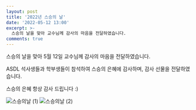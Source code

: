```yaml
---
layout: post
title: '2022년 스승의 날'
date: '2022-05-12 13:00'
excerpt: >-
  스승의 날을 맞아 교수님께 감사의 마음을 전달하였습니다.
comments: true
---
```

스승의 날을 맞아 5월 12일 교수님께 감사의 마음을 전달하였습니다.

ASDL 석사생들과 학부생들이 참석하여 스승의 은혜에 감사하며, 감사 선물을 전달하였습니다.

스승의 은혜 항상 감사 드립니다 :)

![스승의날 (1)](https://user-images.githubusercontent.com/80831648/169471449-573d13ef-6092-46ab-8ea9-34d9eba25750.png)
![스승의날 (2)](https://user-images.githubusercontent.com/80831648/169471487-b14f42e7-afbe-483e-9df8-79061c3e3079.png)

